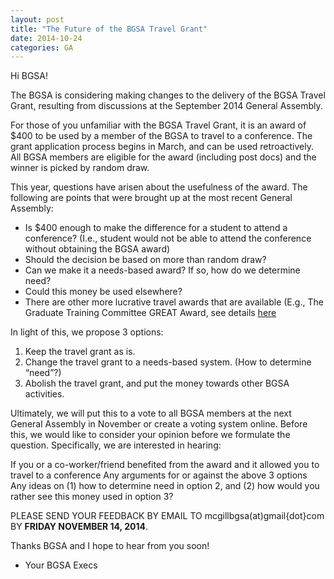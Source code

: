 ```yaml
---
layout: post
title: "The Future of the BGSA Travel Grant"
date: 2014-10-24
categories: GA
---
```


Hi BGSA!

The BGSA is considering making changes to the delivery of the BGSA Travel Grant, resulting from discussions at the September 2014 General Assembly.

For those of you unfamiliar with the BGSA Travel Grant, it is an award of $400 to be used by a member of the BGSA to travel to a conference.  The grant application process begins in March, and can be used retroactively. All BGSA members are eligible for the award (including post docs) and the winner is picked by random draw. 

This year, questions have arisen about the usefulness of the award.  The following are points that were brought up at the most recent General Assembly:

* Is $400 enough to make the difference for a student to attend a conference? (I.e., student would not be able to attend the conference without obtaining the BGSA award)
* Should the decision be based on more than random draw?
* Can we make it a needs-based award? If so, how do we determine need?
* Could this money be used elsewhere?
* There are other more lucrative travel awards that are available (E.g., The Graduate Training Committee GREAT Award, see details [here](http://biology.mcgill.ca/grad/grad_gen_awards&scholarsh.html)

In light of this, we propose 3 options:

1. Keep the travel grant as is.
2. Change the travel grant to a needs-based system.  (How to determine “need”?)
3. Abolish the travel grant, and put the money towards other BGSA activities.

Ultimately, we will put this to a vote to all BGSA members at the next General Assembly in November or create a voting system online. Before this, we would like to consider your opinion before we formulate the question. Specifically, we are interested in hearing:

If you or a co-worker/friend benefited from the award and it allowed you to travel to a conference
Any arguments for or against the above 3 options
Any ideas on (1) how to determine need in option 2, and (2) how would you rather see this money used in option 3?

PLEASE SEND YOUR FEEDBACK BY EMAIL TO mcgillbgsa(at)gmail{dot}com BY **FRIDAY NOVEMBER 14, 2014**.

Thanks BGSA and I hope to hear from you soon!

- Your BGSA Execs
